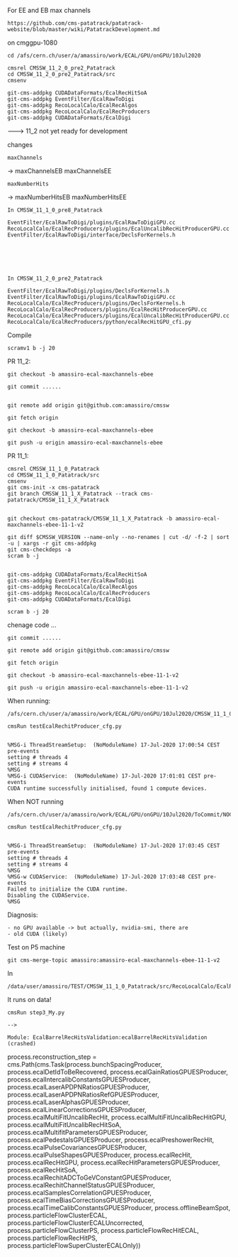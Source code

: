 For EE and EB max channels
    
    https://github.com/cms-patatrack/patatrack-website/blob/master/wiki/PatatrackDevelopment.md
    
on cmggpu-1080

    cd /afs/cern.ch/user/a/amassiro/work/ECAL/GPU/onGPU/10Jul2020

    cmsrel CMSSW_11_2_0_pre2_Patatrack
    cd CMSSW_11_2_0_pre2_Patatrack/src
    cmsenv

    git-cms-addpkg CUDADataFormats/EcalRecHitSoA
    git-cms-addpkg EventFilter/EcalRawToDigi
    git-cms-addpkg RecoLocalCalo/EcalRecAlgos
    git-cms-addpkg RecoLocalCalo/EcalRecProducers
    git-cms-addpkg CUDADataFormats/EcalDigi


---> 11_2 not yet ready for development
      
    
        
changes 

    maxChannels  
->
    maxChannelsEB
    maxChannelsEE
    
    
    
    maxNumberHits
-> 
    maxNumberHitsEB
    maxNumberHitsEE


    In CMSSW_11_1_0_pre8_Patatrack
    
    EventFilter/EcalRawToDigi/plugins/EcalRawToDigiGPU.cc
    RecoLocalCalo/EcalRecProducers/plugins/EcalUncalibRecHitProducerGPU.cc
    EventFilter/EcalRawToDigi/interface/DeclsForKernels.h
    
    
    
    
    
    
    In CMSSW_11_2_0_pre2_Patatrack
    
    EventFilter/EcalRawToDigi/plugins/DeclsForKernels.h 
    EventFilter/EcalRawToDigi/plugins/EcalRawToDigiGPU.cc
    RecoLocalCalo/EcalRecProducers/plugins/DeclsForKernels.h 
    RecoLocalCalo/EcalRecProducers/plugins/EcalRecHitProducerGPU.cc 
    RecoLocalCalo/EcalRecProducers/plugins/EcalUncalibRecHitProducerGPU.cc 
    RecoLocalCalo/EcalRecProducers/python/ecalRecHitGPU_cfi.py
    
    
Compile

    scramv1 b -j 20
    
    
PR 11_2:
 
    git checkout -b amassiro-ecal-maxchannels-ebee
    
    git commit ......
    
    
    git remote add origin git@github.com:amassiro/cmssw
 
    git fetch origin
    
    git checkout -b amassiro-ecal-maxchannels-ebee

    git push -u origin amassiro-ecal-maxchannels-ebee

    
    

PR 11_1:
 
    cmsrel CMSSW_11_1_0_Patatrack
    cd CMSSW_11_1_0_Patatrack/src
    cmsenv
    git cms-init -x cms-patatrack
    git branch CMSSW_11_1_X_Patatrack --track cms-patatrack/CMSSW_11_1_X_Patatrack

 
    git checkout cms-patatrack/CMSSW_11_1_X_Patatrack -b amassiro-ecal-maxchannels-ebee-11-1-v2
    
    git diff $CMSSW_VERSION --name-only --no-renames | cut -d/ -f-2 | sort -u | xargs -r git cms-addpkg
    git cms-checkdeps -a
    scram b -j


    git-cms-addpkg CUDADataFormats/EcalRecHitSoA
    git-cms-addpkg EventFilter/EcalRawToDigi
    git-cms-addpkg RecoLocalCalo/EcalRecAlgos
    git-cms-addpkg RecoLocalCalo/EcalRecProducers
    git-cms-addpkg CUDADataFormats/EcalDigi

    scram b -j 20
    
chenage code ...

    git commit ......
    
    git remote add origin git@github.com:amassiro/cmssw
 
    git fetch origin
    
    git checkout -b amassiro-ecal-maxchannels-ebee-11-1-v2

    git push -u origin amassiro-ecal-maxchannels-ebee-11-1-v2

    
    
    
 
 
 
 
When running:

    /afs/cern.ch/user/a/amassiro/work/ECAL/GPU/onGPU/10Jul2020/CMSSW_11_1_0_pre8_Patatrack/src/RecoLocalCalo/EcalRecProducers/test
    
    cmsRun testEcalRechitProducer_cfg.py
    
    
    %MSG-i ThreadStreamSetup:  (NoModuleName) 17-Jul-2020 17:00:54 CEST pre-events
    setting # threads 4
    setting # streams 4
    %MSG
    %MSG-i CUDAService:  (NoModuleName) 17-Jul-2020 17:01:01 CEST pre-events
    CUDA runtime successfully initialised, found 1 compute devices.


When NOT running

    /afs/cern.ch/user/a/amassiro/work/ECAL/GPU/onGPU/10Jul2020/ToCommit/NOCHANGESNOTHIG/CMSSW_11_1_0_Patatrack/src/RecoLocalCalo/EcalRecProducers/test
    
    cmsRun testEcalRechitProducer_cfg.py
    
    
    %MSG-i ThreadStreamSetup:  (NoModuleName) 17-Jul-2020 17:03:45 CEST pre-events
    setting # threads 4
    setting # streams 4
    %MSG
    %MSG-w CUDAService:  (NoModuleName) 17-Jul-2020 17:03:48 CEST pre-events
    Failed to initialize the CUDA runtime.
    Disabling the CUDAService.
    %MSG

    
Diagnosis:

    - no GPU available -> but actually, nvidia-smi, there are
    - old CUDA (likely)
    
    

Test on P5 machine

    git cms-merge-topic amassiro:amassiro-ecal-maxchannels-ebee-11-1-v2


In 

    /data/user/amassiro/TEST/CMSSW_11_1_0_Patatrack/src/RecoLocalCalo/EcalRecProducers/test
    
It runs on data!

    cmsRun step3_My.py
    
    --> 

    Module: EcalBarrelRecHitsValidation:ecalBarrelRecHitsValidation (crashed)

    


process.reconstruction_step = cms.Path(cms.Task(process.bunchSpacingProducer, process.ecalDetIdToBeRecovered, process.ecalGainRatiosGPUESProducer, process.ecalIntercalibConstantsGPUESProducer, process.ecalLaserAPDPNRatiosGPUESProducer, process.ecalLaserAPDPNRatiosRefGPUESProducer, process.ecalLaserAlphasGPUESProducer, process.ecalLinearCorrectionsGPUESProducer, process.ecalMultiFitUncalibRecHit, process.ecalMultiFitUncalibRecHitGPU, process.ecalMultiFitUncalibRecHitSoA, process.ecalMultifitParametersGPUESProducer, process.ecalPedestalsGPUESProducer, process.ecalPreshowerRecHit, process.ecalPulseCovariancesGPUESProducer, process.ecalPulseShapesGPUESProducer, process.ecalRecHit, process.ecalRecHitGPU, process.ecalRecHitParametersGPUESProducer, process.ecalRecHitSoA, process.ecalRechitADCToGeVConstantGPUESProducer, process.ecalRechitChannelStatusGPUESProducer, process.ecalSamplesCorrelationGPUESProducer, process.ecalTimeBiasCorrectionsGPUESProducer, process.ecalTimeCalibConstantsGPUESProducer, process.offlineBeamSpot, process.particleFlowClusterECAL, process.particleFlowClusterECALUncorrected, process.particleFlowClusterPS, process.particleFlowRecHitECAL, process.particleFlowRecHitPS, process.particleFlowSuperClusterECALOnly))
    